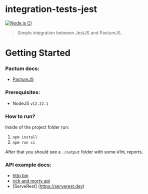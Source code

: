 # integration-tests-jest

[![Node.js CI](https://github.com/maiconalano/integration-test-jest/actions/workflows/node.js.yml/badge.svg?branch=main&event=status)](https://github.com/maiconalano/integration-test-jest/actions/workflows/node.js.yml)

> Simple integration between JestJS and PactumJS.

# Getting Started

### Pactum docs:
 - [PactumJS](https://pactumjs.github.io/api/api/table-of-contents.html)

### Prerequisites:
 - NodeJS `v12.22.1`

### How to run?

Inside of the project folder run:

 1. `npm install`
 1. `npm run ci`

After that you should see a `./output` folder with some `HTML` reports.

### API example docs:
 - [http bin](http://httpbin.org/)
 - [rick and morty api](https://rickandmortyapi.com/documentation/#rest)
 - [ServeRest] (https://serverest.dev)
